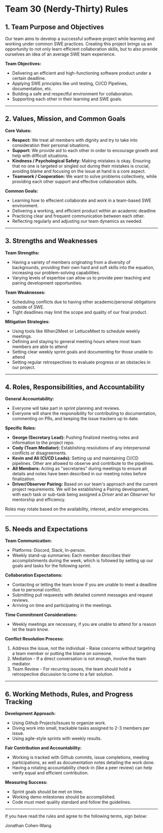 # Team 30 (Nerdy-Thirty) Rules

## 1. Team Purpose and Objectives

Our team aims to develop a successful software project while learning and working under common SWE practices. Creating this project brings us an opportunity to not only learn efficient collaboration skills, but to also provide ourselves an idea of an average SWE team experience.

**Team Objectives:**

- Delivering an efficient and high-functioning software product under a certain deadline.
- Applying SWE principles like unit testing, CI/CD Pipelines, documentation, etc.
- Building a safe and respectful environment for collaboration.
- Supporting each other in their learning and SWE goals.

---

## 2. Values, Mission, and Common Goals 

**Core Values:** 
- **Respect:** We treat all members with dignity and try to take into consideration their personal situations.
- **Support:** We provide aid to each other in order to encourage growth and help with difficult situations.
- **Kindness / Psychological Safety:** Making mistakes is okay. Ensuring that no one is targeted or singled out during their mistakes is crucial, avoiding blame and focusing on the issue at hand is a core aspect.
- **Teamwork / Cooperation:** We want to solve problems collectively, while providing each other support and effective collaboration skills.

**Common Goals:**
- Learning how to effecient collaborate and work in a team-based SWE environment.
- Delivering a working, and efficient product within an academic deadline
- Practicing clear and frequent communication between each other.
- Reflecting regularly and adjusting our team dynamics as needed.

---

## 3. Strengths and Weaknesses

**Team Strengths:**
- Having a variety of members originating from a diversity of backgrounds, providing their own hard and soft skills into the equation, increasing our problem-solving capabilities.
- Varying levels of expertise can allow us to provide peer teaching and pairing development opportunities.

**Team Weaknesses:**
- Scheduling conflicts due to having other academic/personal obligations outside of SWE.
- Tight deadlines may limit the scope and quality of our final product.

**Mitigation Strategies:**
- Using tools like When2Meet or LettuceMeet to schedule weekly meetings.
- Defining and staying to general meeting hours where most team members are able to attend
- Setting clear weekly sprint goals and documenting for those unable to attend
- Setting regular retrospectives to evaluate progress or an obstacles in our project.

---

## 4. Roles, Responsibilities, and Accountability

**General Accountability:**
- Everyone will take part in sprint planning and reviews.
- Everyone will share the responsibility for contributing to documentation, commenting on PRs, and keeping the issue trackers up to date.

**Specific Roles:**
- **George (Secretary Lead):** Pushing finalized meeting notes and information to the project repo.
- **Cody (Team Mediator):** Establishing resolutions of any interpersonal conflicts or disagreements.
- **Kevin and Ali (CI/CD Leads):** Setting up and maintaining CI/CD pipelines. Other are allowed to observe and contribute to the pipelines.
- **All Members:** Acting as "secretaries" during meetings to ensure all details and notes have been described in our meeting notes before finalization.
- **Driver/Observer Pairing:** Based on our team's approach and the current project requirements. We will be establishing a Pairing development, with each task or sub-task being assigned a *Driver* and an *Observer* for mentorship and efficiency.

Roles may rotate based on the availability, interest, and/or emergencies.

---

## 5. Needs and Expectations

**Team Communication:**
- Platforms: Discord, Slack, In-person.
- Weekly stand-up summaries: Each member describes their accomplishments during the week, which is followed by setting up our goals and tasks for the following sprint.

**Collaboration Expectations:**
- Contacting or letting the team know if you are unable to meet a deadline due to personal conflict.
- Submitting pull requeests with detailed commit messages and request reviews.
- Arriving on time and participating in the meetings.

**Time Commitment Considerations:**
- Weekly meetings are necessary, if you are unable to attend for a reason let the team know.

**Conflict Resolution Process:**
1. Address the issue, not the individual - Raise concerns without targeting a team member or putting the blame on someone.
2. Mediation - If a direct conversation is not enough, involve the team mediator.
3. Team Review - For recurring issues, the team should hold a retrospective discussion to come to a fair solution.

---

## 6. Working Methods, Rules, and Progress Tracking

**Development Approach:**
- Using Github Projects/Issues to organize work.
- Diving work into small, trackable tasks assigned to 2-3 members per issue.
- Using agile-style sprints with weekly results.

**Fair Contribution and Accountability:**
- Working is tracked with Github commits, issue completions, meeting participations, as well as documentation notes detailing the work done.
- Having a rotating accountability check-in (like a peer review) can help verify equal and efficient contribution.

**Measuring Success:**
- Sprint goals should be met on time.
- Working demo milestones should be accomplished.
- Code must meet quality standard and follow the guidelines.

---

If you have read the rules and agree to the following terms, sign below:

Jonathan Cohen-Wang
